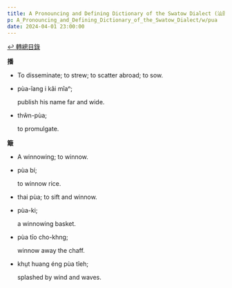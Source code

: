 ```yaml
---
title: A Pronouncing and Defining Dictionary of the Swatow Dialect (汕頭方言音義字典) / pua
p: A_Pronouncing_and_Defining_Dictionary_of_the_Swatow_Dialect/w/pua
date: 2024-04-01 23:00:00
---
```


[↩️ 轉總目錄](/A_Pronouncing_and_Defining_Dictionary_of_the_Swatow_Dialect)


**播**
- To disseminate; to strew; to scatter abroad; to sow.

- pùa-îang i kâi mîaⁿ;

  publish his name far and wide.

- thŵn-pùa;

  to promulgate.

**簸**
- A winnowing; to winnow.

- pùa bí;

  to winnow rice.

- thai pùa; to sift and winnow.

- pùa-ki;

  a winnowing basket.

- pùa tīo cho-khng;

  winnow away the chaff.

- khṳt huang éng pùa tîeh;

  splashed by wind and waves.